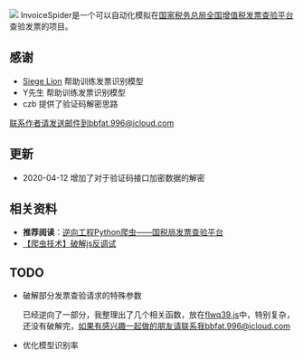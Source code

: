 ![](https://tva1.sinaimg.cn/large/007S8ZIlly1gdr2bs0ur8j31kw08wqki.jpg)
InvoiceSpider是一个可以自动化模拟在[国家税务总局全国增值税发票查验平台](https://inv-veri.chinatax.gov.cn)查验发票的项目。
## 感谢
* [Siege Lion](https://github.com/Hanmengnan) 帮助训练发票识别模型
* Y先生 帮助训练发票识别模型
* czb 提供了验证码解密思路

联系作者请发送邮件到bbfat.996@icloud.com

## 更新
* 2020-04-12 增加了对于验证码接口加密数据的解密

## 相关资料
* **推荐阅读**：[逆向工程Python爬虫——国税局发票查验平台](https://www.fatech.online/articles/2019/08/31/1567224350566.html)
* [【爬虫技术】破解js反调试](https://www.fatech.online/articles/2020/04/05/1586069632742.html)

## TODO
* 破解部分发票查验请求的特殊参数

  已经逆向了一部分，我整理出了几个相关函数，放在[flwq39.js](js/flwq39.js)中，特别复杂，还没有破解完，如果有感兴趣一起做的朋友请联系我bbfat.996@icloud.com

* 优化模型识别率